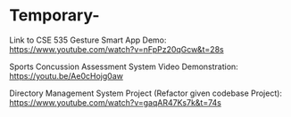 # Temporary-
Link to CSE 535 Gesture Smart App Demo: https://www.youtube.com/watch?v=nFpPz20qGcw&t=28s

Sports Concussion Assessment System Video Demonstration: https://youtu.be/Ae0cHojg0aw

Directory Management System Project (Refactor given codebase Project): https://www.youtube.com/watch?v=gaqAR47Ks7k&t=74s

